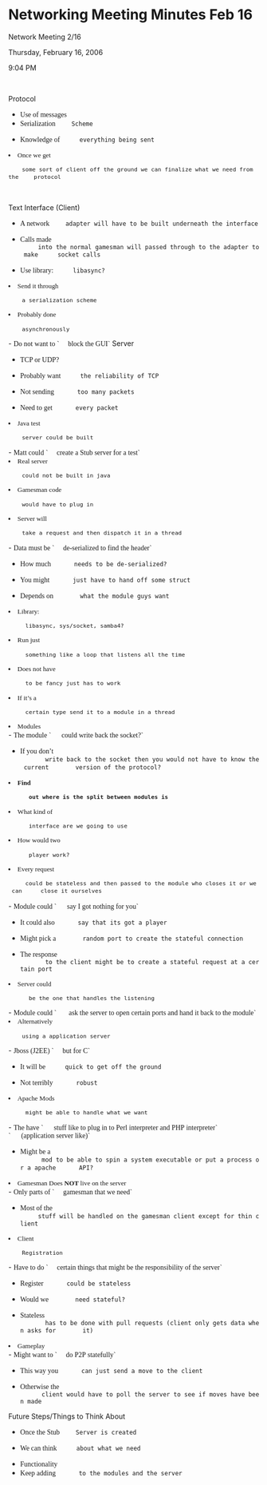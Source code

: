 Networking Meeting Minutes Feb 16
=================================

Network Meeting 2/16

Thursday, February 16, 2006

9:04 PM

 

Protocol

-   <span style='font-family:Verdana'>Use of messages</span>
-   <span style='font-family:Verdana'>Serialization
    `    Scheme`</span>

<!-- -->

-   <span style='font-family:Verdana'>Knowledge of
    `     everything being sent`</span>

<li style='mso-outline-level:2;margin-top:0;margin-bottom:0;vertical-align:
     middle;font-size:10.0pt'>
<span style='font-family:Verdana'>Once we get

`    some sort of client off the ground we can finalize what we need from the`
`    protocol`</span>

</li>
</ul>
 

Text Interface (Client)

-   <span style='font-family:Verdana'>A network
    `    adapter will have to be built underneath the interface`</span>

<!-- -->

-   <span style='font-family:Verdana'>Calls made
    `     into the normal gamesman will passed through to the adapter to make`
    `     socket calls`</span>

-   <span style='font-family:Verdana'>Use library:
    `     libasync?`</span>

<li style='mso-outline-level:2;margin-top:0;margin-bottom:0;vertical-align:
     middle;font-size:10.0pt'>
<span style='font-family:Verdana'>Send it through

`    a serialization scheme`</span>

</li>
<li style='mso-outline-level:2;margin-top:0;margin-bottom:0;vertical-align:
     middle;font-size:10.0pt'>
<span style='font-family:Verdana'>Probably done

`    asynchronously`</span>

</li>
-   <span style='font-family:Verdana'>Do not want to
    `     block the GUI`</span>

</ul>
Server

-   <span style='font-family:Verdana'>TCP or UDP?</span>

<!-- -->

-   <span style='font-family:Verdana'>Probably want
    `     the reliability of TCP`</span>

<!-- -->

-   <span style='font-family:Verdana'>Not sending
    `      too many packets`</span>

-   <span style='font-family:Verdana'>Need to get
    `      every packet`</span>

</ul>
<li style='mso-outline-level:2;margin-top:0;margin-bottom:0;vertical-align:
     middle;font-size:10.0pt'>
<span style='font-family:Verdana'>Java test

`    server could be built`</span>

</li>
-   <span style='font-family:Verdana'>Matt could
    `     create a Stub server for a test`</span>

<li style='mso-outline-level:2;margin-top:0;margin-bottom:0;vertical-align:
     middle;font-size:10.0pt'>
<span style='font-family:Verdana'>Real server

`    could not be built in java`</span>

</li>
<li style='mso-outline-level:2;margin-top:0;margin-bottom:0;vertical-align:
     middle;font-size:10.0pt'>
<span style='font-family:Verdana'>Gamesman code

`    would have to plug in`</span>

</li>
<li style='mso-outline-level:2;margin-top:0;margin-bottom:0;vertical-align:
     middle;font-size:10.0pt'>
<span style='font-family:Verdana'>Server will

`    take a request and then dispatch it in a thread`</span>

</li>
-   <span style='font-family:Verdana'>Data must be
    `     de-serialized to find the header`</span>

<!-- -->

-   <span style='font-family:Verdana'>How much
    `      needs to be de-serialized?`</span>

-   <span style='font-family:Verdana'>You might
    `      just have to hand off some struct`</span>

<!-- -->

-   <span style='font-family:Verdana'>Depends on
    `       what the module guys want`</span>

</ul>
<li style='mso-outline-level:3;margin-top:0;margin-bottom:0;vertical-align:
      middle;font-size:10.0pt'>
<span style='font-family:Verdana'>Library:

`     libasync, sys/socket, samba4?`</span>

</li>
<li style='mso-outline-level:3;margin-top:0;margin-bottom:0;vertical-align:
      middle;font-size:10.0pt'>
<span style='font-family:Verdana'>Run just

`     something like a loop that listens all the time`</span>

</li>
<li style='mso-outline-level:3;margin-top:0;margin-bottom:0;vertical-align:
      middle;font-size:10.0pt'>
<span style='font-family:Verdana'>Does not have

`     to be fancy just has to work`</span>

</li>
<li style='mso-outline-level:3;margin-top:0;margin-bottom:0;vertical-align:
      middle;font-size:10.0pt'>
<span style='font-family:Verdana'>If it’s a

`     certain type send it to a module in a thread`</span>

</li>
<li style='mso-outline-level:3;margin-top:0;margin-bottom:0;vertical-align:
      middle;font-size:10.0pt'>
<span style='font-family:Verdana'>Modules</span>

</li>
-   <span style='font-family:Verdana'>The module
    `      could write back the socket?`</span>

<!-- -->

-   <span style='font-family:Verdana'>If you don’t
    `       write back to the socket then you would not have to know the current`
    `       version of the protocol?`</span>

<li style='mso-outline-level:4;margin-top:0;margin-bottom:0;vertical-align:
       middle;font-size:10.0pt'>
<span style='font-weight:bold;font-family:Verdana'>Find

`      out where is the split between modules is`</span>

</li>
<li style='mso-outline-level:4;margin-top:0;margin-bottom:0;vertical-align:
       middle;font-size:10.0pt'>
<span style='font-family:Verdana'>What kind of

`      interface are we going to use`</span>

</li>
<li style='mso-outline-level:4;margin-top:0;margin-bottom:0;vertical-align:
       middle;font-size:10.0pt'>
<span style='font-family:Verdana'>How would two

`      player work?`</span>

</li>
</ul>
<li style='mso-outline-level:3;margin-top:0;margin-bottom:0;vertical-align:
      middle;font-size:10.0pt'>
<span style='font-family:Verdana'>Every request

`     could be stateless and then passed to the module who closes it or we can`
`     close it ourselves`</span>

</li>
-   <span style='font-family:Verdana'>Module could
    `      say I got nothing for you`</span>

-   <span style='font-family:Verdana'>It could also
    `      say that its got a player`</span>

<!-- -->

-   <span style='font-family:Verdana'>Might pick a
    `       random port to create the stateful connection `</span>

-   <span style='font-family:Verdana'>The response
    `       to the client might be to create a stateful request at a certain port`</span>

<li style='mso-outline-level:4;margin-top:0;margin-bottom:0;vertical-align:
       middle;font-size:10.0pt'>
<span style='font-family:Verdana'>Server could

`      be the one that handles the listening`</span>

</li>
-   <span style='font-family:Verdana'>Module could
    `       ask the server to open certain ports and hand it back to the module`</span>

</ul>
</ul>
<li style='mso-outline-level:2;margin-top:0;margin-bottom:0;vertical-align:
     middle;font-size:10.0pt'>
<span style='font-family:Verdana'>Alternatively

`    using a application server`</span>

</li>
-   <span style='font-family:Verdana'>Jboss (J2EE)
    `     but for C`</span>

-   <span style='font-family:Verdana'>It will be
    `     quick to get off the ground`</span>

<!-- -->

-   <span style='font-family:Verdana'>Not terribly
    `      robust`</span>

<li style='mso-outline-level:3;margin-top:0;margin-bottom:0;vertical-align:
      middle;font-size:10.0pt'>
<span style='font-family:Verdana'>Apache Mods

`     might be able to handle what we want`</span>

</li>
-   <span style='font-family:Verdana'>The have
    `      stuff like to plug in to Perl interpreter and PHP interpreter`
    `      (application server like)`</span>

-   <span style='font-family:Verdana'>Might be a
    `      mod to be able to spin a system executable or put a process or a apache`
    `      API?`</span>

</ul>
<li style='mso-outline-level:2;margin-top:0;margin-bottom:0;vertical-align:
     middle;font-size:10.0pt'>
<span style='font-family:Verdana'>Gamesman Does </span><span
     style='font-weight:bold;font-family:Verdana'>NOT </span><span
     style='font-family:Verdana'>live on the server</span>

</li>
-   <span style='font-family:Verdana'>Only parts of
    `     gamesman that we need`</span>

-   <span style='font-family:Verdana'>Most of the
    `     stuff will be handled on the gamesman client except for thin client`</span>

<li style='mso-outline-level:2;margin-top:0;margin-bottom:0;vertical-align:
     middle;font-size:10.0pt'>
<span style='font-family:Verdana'>Client

`    Registration `</span>

</li>
-   <span style='font-family:Verdana'>Have to do
    `     certain things that might be the responsibility of the server`</span>

<!-- -->

-   <span style='font-family:Verdana'>Register
    `      could be stateless`</span>

<!-- -->

-   <span style='font-family:Verdana'>Would we
    `       need stateful?`</span>

-   <span style='font-family:Verdana'>Stateless
    `       has to be done with pull requests (client only gets data when asks for`
    `       it)`</span>

</ul>
</ul>
<li style='mso-outline-level:2;margin-top:0;margin-bottom:0;vertical-align:
     middle;font-size:10.0pt'>
<span style='font-family:Verdana'>Gameplay</span>

</li>
-   <span style='font-family:Verdana'>Might want to
    `     do P2P statefully`</span>

<!-- -->

-   <span style='font-family:Verdana'>This way you
    `      can just send a move to the client`</span>

-   <span style='font-family:Verdana'>Otherwise the
    `      client would have to poll the server to see if moves have been made`</span>

</ul>
</ul>
Future Steps/Things to Think About

-   <span style='font-family:Verdana'>Once the Stub
    `    Server is created`</span>

<!-- -->

-   <span style='font-family:Verdana'>We can think
    `     about what we need`</span>

<!-- -->

-   <span style='font-family:Verdana'>Functionality</span>
-   <span style='font-family:Verdana'>Keep adding
    `      to the modules and the server`</span>

</ul>
</ul>
 

